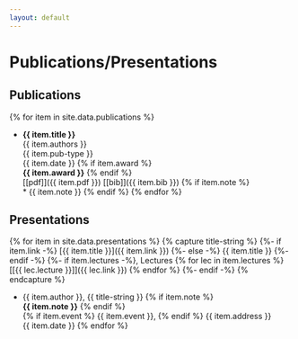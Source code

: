 ```yaml
---
layout: default
---
```


# Publications/Presentations
## Publications
{% for item in site.data.publications %}
* **{{ item.title }}**  
	{{ item.authors }}  
	{{ item.pub-type }}  
	{{ item.date }} {% if item.award %}  
	**{{ item.award }}** {% endif %}  
	[[pdf]]({{ item.pdf }}) [[bib]]({{ item.bib }})	{% if item.note %}  
	\* {{ item.note }} {% endif %}
{% endfor %}

## Presentations
{% for item in site.data.presentations %}
{% capture title-string %} {%- if item.link -%} [{{ item.title }}]({{ item.link }}) {%- else -%} {{ item.title }} {%- endif -%} {%- if item.lectures -%}, Lectures {% for lec in item.lectures %} [[{{ lec.lecture }}]]({{ lec.link }}) {% endfor %} {%- endif -%} {% endcapture %}
* {{ item.author }}, {{ title-string }} {% if item.note %}  
	**{{ item.note }}** {% endif %}  
	{% if item.event %} {{ item.event }}, {% endif %} {{ item.address }}  
	{{ item.date }}
{% endfor %}